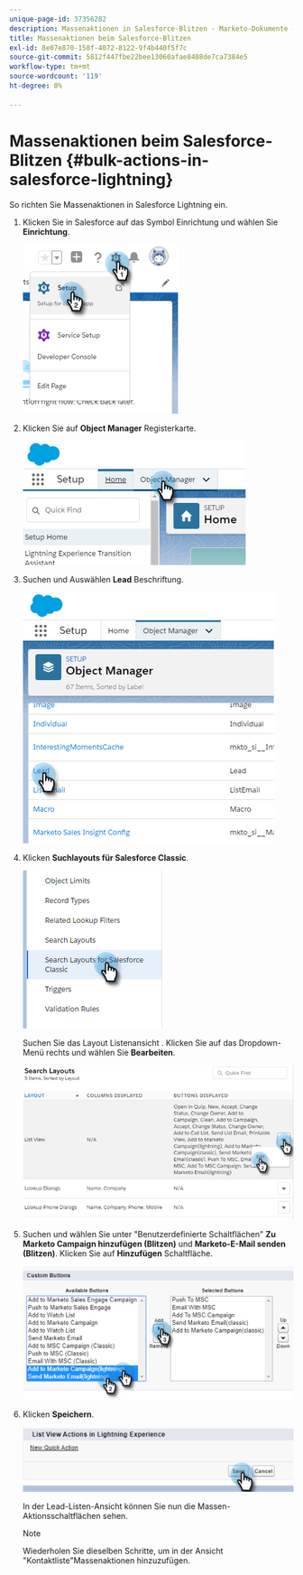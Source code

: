 ```yaml
---
unique-page-id: 37356282
description: Massenaktionen in Salesforce-Blitzen - Marketo-Dokumente - Produktdokumentation
title: Massenaktionen beim Salesforce-Blitzen
exl-id: 8e07e870-158f-4072-8122-9f4b440f5f7c
source-git-commit: 5812f447fbe22bee13060afae8408de7ca7384e5
workflow-type: tm+mt
source-wordcount: '119'
ht-degree: 0%

---
```


# Massenaktionen beim Salesforce-Blitzen {#bulk-actions-in-salesforce-lightning}

So richten Sie Massenaktionen in Salesforce Lightning ein.

1. Klicken Sie in Salesforce auf das Symbol Einrichtung und wählen Sie **Einrichtung**.

   ![](assets/bulk-actions-in-salesforce-lightning-1.png)

1. Klicken Sie auf **Object Manager** Registerkarte.

   ![](assets/bulk-actions-in-salesforce-lightning-2.png)

1. Suchen und Auswählen **Lead** Beschriftung.

   ![](assets/bulk-actions-in-salesforce-lightning-3.png)

1. Klicken **Suchlayouts für Salesforce Classic**.

   ![](assets/bulk-actions-in-salesforce-lightning-4.png)

   Suchen Sie das Layout Listenansicht . Klicken Sie auf das Dropdown-Menü rechts und wählen Sie **Bearbeiten**.

   ![](assets/bulk-actions-in-salesforce-lightning-5.png)

1. Suchen und wählen Sie unter &quot;Benutzerdefinierte Schaltflächen&quot; **Zu Marketo Campaign hinzufügen (Blitzen)** und **Marketo-E-Mail senden (Blitzen)**. Klicken Sie auf **Hinzufügen** Schaltfläche.

   ![](assets/bulk-actions-in-salesforce-lightning-6.png)

1. Klicken **Speichern**.

   ![](assets/bulk-actions-in-salesforce-lightning-7.png)

   In der Lead-Listen-Ansicht können Sie nun die Massen-Aktionsschaltflächen sehen.

   >[!NOTE]
   >
   >Wiederholen Sie dieselben Schritte, um in der Ansicht &quot;Kontaktliste&quot;Massenaktionen hinzuzufügen.
